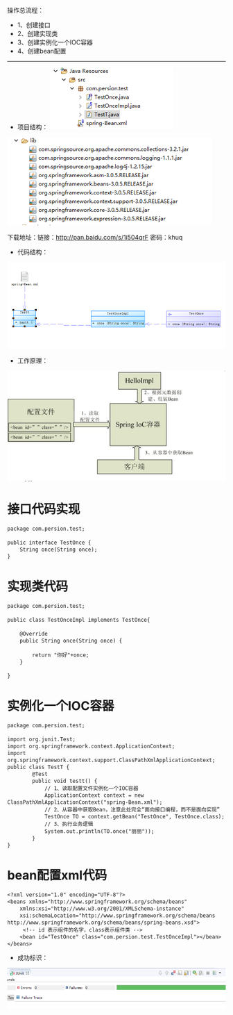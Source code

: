 操作总流程：
- 1、创建接口
- 2、创建实现类
- 3、创建实例化一个IOC容器
- 4、创建bean配置

----------
- 项目结构：
![](image/2-1.png)

![](image/2-2.png)

下载地址：链接：http://pan.baidu.com/s/1i504qrF 密码：khuq

- 代码结构：

![](image/2-3.png)

- 工作原理：

![](image/2-4.png)
# 接口代码实现
```
package com.persion.test;

public interface TestOnce {
	String once(String once);
}
```
# 实现类代码
```
package com.persion.test;

public class TestOnceImpl implements TestOnce{

	@Override
	public String once(String once) {
		
		return "你好"+once;
	}

}
```
# 实例化一个IOC容器
```
package com.persion.test;

import org.junit.Test;
import org.springframework.context.ApplicationContext;
import org.springframework.context.support.ClassPathXmlApplicationContext;
public class TestT {
	 	@Test
	    public void testt() {
	        // 1、读取配置文件实例化一个IOC容器
	        ApplicationContext context = new ClassPathXmlApplicationContext("spring-Bean.xml");
	        // 2、从容器中获取Bean，注意此处完全“面向接口编程，而不是面向实现”
	        TestOnce TO = context.getBean("TestOnce", TestOnce.class);
	        // 3、执行业务逻辑
	        System.out.println(TO.once("丽丽"));
	    }
}
```
# bean配置xml代码
```
<?xml version="1.0" encoding="UTF-8"?>
<beans xmlns="http://www.springframework.org/schema/beans"
	xmlns:xsi="http://www.w3.org/2001/XMLSchema-instance"
	xsi:schemaLocation="http://www.springframework.org/schema/beans http://www.springframework.org/schema/beans/spring-beans.xsd">
	 <!-- id 表示组件的名字，class表示组件类 -->
	<bean id="TestOnce" class="com.persion.test.TestOnceImpl"></bean>
</beans>
```
- 成功标识：

![](image/2-5.png)